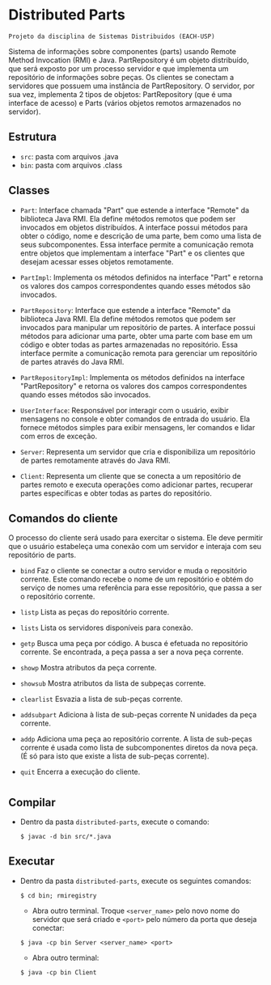 # Distributed Parts

    Projeto da disciplina de Sistemas Distribuidos (EACH-USP)
Sistema de informações sobre componentes (parts) usando Remote Method Invocation (RMI) e Java.
PartRepository é um objeto distribuı́do, que será exposto por um processo servidor e que implementa um repositório de informações sobre peças. Os clientes se conectam a servidores que possuem uma instância de PartRepository. O servidor, por sua vez, implementa 2 tipos de objetos: PartRepository (que é uma interface de acesso) e Parts (vários objetos remotos armazenados no servidor).

## Estrutura

- `src`: pasta com arquivos .java
- `bin`: pasta com arquivos .class

## Classes
- `Part`:
  Interface chamada "Part" que estende a interface "Remote" da biblioteca Java RMI. Ela define métodos remotos que podem ser invocados em objetos distribuídos. A interface possui métodos para obter o código, nome e descrição de uma parte, bem como uma lista de seus subcomponentes. Essa interface permite a comunicação remota entre objetos que implementam a interface "Part" e os clientes que desejam acessar esses objetos remotamente.

- `PartImpl`:
  Implementa os métodos definidos na interface "Part" e retorna os valores dos campos correspondentes quando esses métodos são invocados.

- `PartRepository`:
  Interface que estende a interface "Remote" da biblioteca Java RMI. Ela define métodos remotos que podem ser invocados para manipular um repositório de partes. A interface possui métodos para adicionar uma parte, obter uma parte com base em um código e obter todas as partes armazenadas no repositório. Essa interface permite a comunicação remota para gerenciar um repositório de partes através do Java RMI.

- `PartRepositoryImpl`:
  Implementa os métodos definidos na interface "PartRepository" e retorna os valores dos campos correspondentes quando esses métodos são invocados.

- `UserInterface`:
  Responsável por interagir com o usuário, exibir mensagens no console e obter comandos de entrada do usuário. Ela fornece métodos simples para exibir mensagens, ler comandos e lidar com erros de exceção.

- `Server`:
  Representa um servidor que cria e disponibiliza um repositório de partes remotamente através do Java RMI.

- `Client`:
  Representa um cliente que se conecta a um repositório de partes remoto e executa operações como adicionar partes, recuperar partes específicas e obter todas as partes do repositório.


## Comandos do cliente
O processo do cliente será usado para exercitar o sistema. Ele deve permitir que o usuário estabeleça uma conexão com um servidor e interaja com seu repositório de parts.

- `bind` Faz o cliente se conectar a outro servidor e muda o repositório corrente. Este comando recebe o nome de um repositório e obtém do serviço de nomes uma referência para esse repositório, que passa a ser o repositório corrente.

- `listp` Lista as peças do repositório corrente.
  
- `lists` Lista os servidores disponíveis para conexão.

- `getp` Busca uma peça por código. A busca é efetuada no repositório corrente. Se encontrada, a peça passa a ser a nova peça corrente.
  
- `showp` Mostra atributos da peça corrente.
  
- `showsub` Mostra atributos da lista de subpeças corrente.
  
- `clearlist` Esvazia a lista de sub-peças corrente.
  
- `addsubpart` Adiciona à lista de sub-peças corrente N unidades da peça corrente.
  
- `addp` Adiciona uma peça ao repositório corrente. A lista de sub-peças corrente é usada como lista de subcomponentes diretos da nova peça. (É só para isto que existe a lista de sub-peças corrente).
  
- `quit` Encerra a execução do cliente.


#
## Compilar
- Dentro da pasta `distributed-parts`, execute o comando:
  ~~~ 
  $ javac -d bin src/*.java
  ~~~
## Executar
- Dentro da pasta `distributed-parts`, execute os seguintes comandos:
  ~~~ 
  $ cd bin; rmiregistry
  ~~~
  - Abra outro terminal. Troque `<server_name>` pelo novo nome do servidor que será criado e `<port>` pelo número da porta que deseja conectar:
  ~~~
  $ java -cp bin Server <server_name> <port>
  ~~~
  - Abra outro terminal:
  ~~~
  $ java -cp bin Client
  ~~~